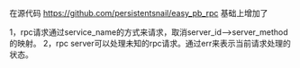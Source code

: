 在源代码 https://github.com/persistentsnail/easy_pb_rpc 基础上增加了


1，rpc请求通过service_name的方式来请求，取消server_id-->server_method的映射。
2，rpc server可以处理未知的rpc请求。通过err来表示当前请求处理的状态。
